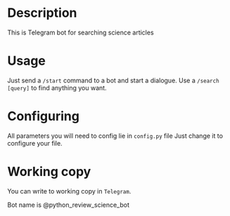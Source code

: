 # Description 
This is  Telegram bot for searching science articles
# Usage
Just send a `/start` command to a bot and start a dialogue.
Use a `/search [query]` to find anything you want.
# Configuring
All parameters you will need to config lie in `config.py` file
Just change it to configure your file.
# Working copy
You can write to working copy in `Telegram`.

Bot name is @python_review_science_bot
